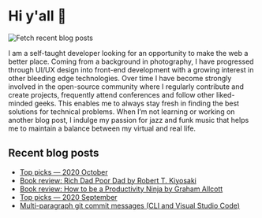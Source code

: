 # Hi y'all 👋

![Fetch recent blog posts](https://github.com/pawelgrzybek/pawelgrzybek/workflows/Fetch%20recent%20blog%20posts/badge.svg)

I am a self-taught developer looking for an opportunity to make the web a better place. Coming from a background in photography, I have progressed through UI/UX design into front-end development with a growing interest in other bleeding edge technologies. Over time I have become strongly involved in the open-source community where I regularly contribute and create projects, frequently attend conferences and follow other liked-minded geeks. This enables me to always stay fresh in finding the best solutions for technical problems. When I’m not learning or working on another blog post, I indulge my passion for jazz and funk music that helps me to maintain a balance between my virtual and real life.

## Recent blog posts

<!-- FEED-START -->
- [Top picks — 2020 October](https://pawelgrzybek.com/top-picks-2020-october/)
- [Book review: Rich Dad Poor Dad by Robert T. Kiyosaki](https://pawelgrzybek.com/book-review-rich-dad-poor-dad-by-robert-t-kiyosaki/)
- [Book review: How to be a Productivity Ninja by Graham Allcott](https://pawelgrzybek.com/book-review-how-to-be-a-productivity-ninja-by-graham-allcott/)
- [Top picks — 2020 September](https://pawelgrzybek.com/top-picks-2020-september/)
- [Multi-paragraph git commit messages (CLI and Visual Studio Code)](https://pawelgrzybek.com/multi-paragraph-git-commit-messages-cli-and-visual-studio-code/)
<!-- FEED-END -->